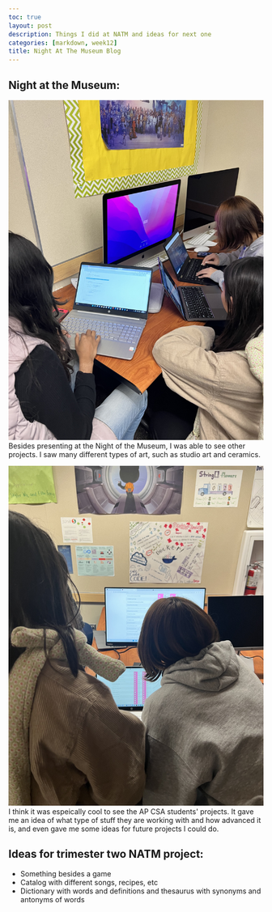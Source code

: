 ```yaml
---
toc: true
layout: post
description: Things I did at NATM and ideas for next one
categories: [markdown, week12]
title: Night At The Museum Blog
---
```

## Night at the Museum:
![This is an image](https://github.com/aliyatang/Aliya/blob/master/images/2022-11-06-workingpic1.jpeg?raw=true)
Besides presenting at the Night of the Museum, I was able to see other projects. I saw many different types of art, such as studio art and ceramics.

![This is an image](https://github.com/aliyatang/Aliya/blob/master/images/2022-11-06-CSApic.jpeg?raw=true)
I think it was espeically cool to see the AP CSA students' projects. It gave me an idea of what type of stuff they are working with and how advanced it is, and even gave me some ideas for future projects I could do.

## Ideas for trimester two NATM project:
- Something besides a game
- Catalog with different songs, recipes, etc
- Dictionary with words and definitions and thesaurus with synonyms and antonyms of words
